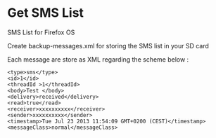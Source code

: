 Get SMS List
================

SMS List for Firefox OS

Create backup-messages.xml for storing the SMS list in your SD card

Each message are store as XML regarding the scheme below :

<message>

	<type>sms</type>
	<id>1</id>
	<threadId >1</threadId>
	<body>Test </body>
	<delivery>received</delivery>
	<read>true</read>
	<receiver>xxxxxxxxxx</receiver>
	<sender>xxxxxxxxxx</sender>
	<timestamp>Tue Jul 23 2013 11:54:09 GMT+0200 (CEST)</timestamp>
	<messageClass>normal</messageClass>
	
</message>
